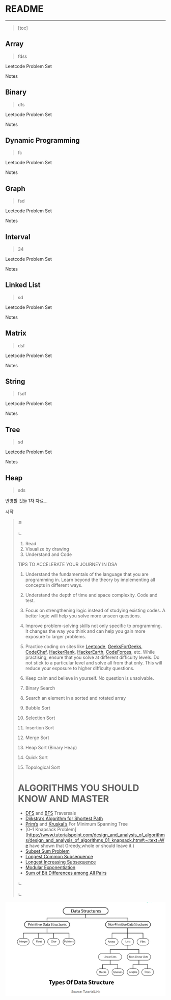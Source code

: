 #  README

-----------

> [toc]













##  Array

> fdss

Leetcode Problem Set



Notes





##  Binary

> dfs

Leetcode Problem Set



Notes



## Dynamic Programming

> fc

Leetcode Problem Set



Notes



## Graph

> fsd

Leetcode Problem Set



Notes





## Interval

> 34

Leetcode Problem Set



Notes



## Linked List

> sd

Leetcode Problem Set



Notes





## Matrix

> dsf

Leetcode Problem Set



Notes





## String

> fsdf

Leetcode Problem Set



Notes





## Tree

> sd

Leetcode Problem Set



Notes





## Heap

> sds











반영할 것들 1차 자료...

시작

> ㄹ
>
> ㄴ
>
> 1. Read
> 2. Visualize by drawing
> 3. Understand and Code
>
> 
>
> TIPS TO ACCELERATE YOUR JOURNEY IN DSA
>
> 1. Understand the fundamentals of the language that you are programming in. Learn beyond the theory by implementing all concepts in different ways.
> 2. Understand the depth of time and space complexity. Code and test.
> 3. Focus on strengthening logic instead of studying existing codes. A better logic will help you solve more unseen questions.
> 4. Improve problem-solving skills not only specific to programming. It changes the way you think and can help you gain more exposure to larger problems.
> 5. Practice coding on sites like [Leetcode](https://leetcode.com/), [GeeksForGeeks](https://www.geeksforgeeks.org/), [CodeChef](https://www.codechef.com/), [HackerRank](https://www.hackerrank.com/), [HackerEarth](https://www.hackerearth.com/), [CodeForces](https://codeforces.com/), etc. While practising, ensure that you solve at different difficulty levels. Do not stick to a particular level and solve all from that only. This will reduce your exposure to higher difficulty questions.
> 6. Keep calm and believe in yourself. No question is unsolvable.
>
> 
>
> 1. Binary Search
> 2. Search an element in a sorted and rotated array
> 3. Bubble Sort
> 4. Selection Sort
> 5. Insertion Sort
> 6. Merge Sort
> 7. Heap Sort (Binary Heap)
> 8. Quick Sort
> 9. Topological Sort
>
> 
>
> # ALGORITHMS YOU SHOULD KNOW AND MASTER
>
> - [DFS](http://www.btechsmartclass.com/data_structures/graph-traversal-dfs.html) and [BFS](http://www.btechsmartclass.com/data_structures/graph-traversal-bfs.html) Traversals
> - [Dijkstra’s Algorithm for Shortest Path](https://www.geeksforgeeks.org/dijkstras-shortest-path-algorithm-greedy-algo-7/)
> - [Prim’s](https://www.geeksforgeeks.org/prims-minimum-spanning-tree-mst-greedy-algo-5/) and [Kruskal’s](http://geeksforgeeks.org/kruskals-minimum-spanning-tree-algorithm-greedy-algo-2/) For Minimum Spanning Tree
> - [0–1 Knapsack Problem](https://www.tutorialspoint.com/design_and_analysis_of_algorithms/design_and_analysis_of_algorithms_01_knapsack.htm#:~:text=We have shown that Greedy,whole or should leave it.)
> - [Subset Sum Problem](https://www.geeksforgeeks.org/subset-sum-problem-dp-25/)
> - [Longest Common Subsequence](https://www.geeksforgeeks.org/longest-common-subsequence-dp-4/)
> - [Longest Increasing Subsequence](https://www.geeksforgeeks.org/longest-increasing-subsequence-dp-3/)
> - [Modular Exponentiation](https://www.geeksforgeeks.org/modular-exponentiation-power-in-modular-arithmetic/)
> - [Sum of Bit Differences among All Pairs](https://www.geeksforgeeks.org/sum-of-bit-differences-among-all-pairs/)
>
> 
>
> ㄴ
>
> ㄴ
>
> 

![README_img_1](README.assets/README_img_1.png)



